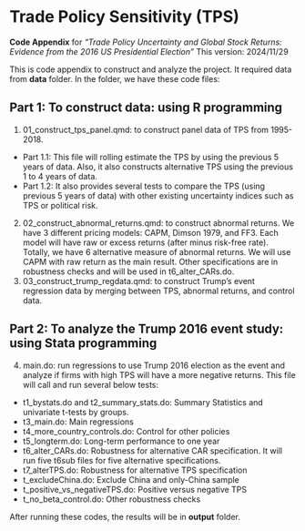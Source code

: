 # Trade Policy Sensitivity (TPS)

**Code Appendix** for _“Trade Policy Uncertainty and Global Stock Returns: Evidence from the 2016 US Presidential Election”_
This version: 2024/11/29

This is code appendix to construct and analyze the project. It required data from **data** folder. In the folder, we have these code files:

## Part 1: To construct data: using R programming
1.	01_construct_tps_panel.qmd: to construct panel data of TPS from 1995-2018. 
-	Part 1.1: This file will rolling estimate the TPS by using the previous 5 years of data. Also, it also constructs alternative TPS using the previous 1 to 4 years of data.
-	Part 1.2: It also provides several tests to compare the TPS (using previous 5 years of data) with other existing uncertainty indices such as TPS or political risk.
2.	02_construct_abnormal_returns.qmd: to construct abnormal returns. We have 3 different pricing models: CAPM, Dimson 1979, and FF3. Each model will have raw or excess returns (after minus risk-free rate). Totally, we have 6 alternative measure of abnormal returns. We will use CAPM with raw return as the main result. Other specifications are in robustness checks and will be used in t6_alter_CARs.do.
3.	03_construct_trump_regdata.qmd: to construct Trump’s event regression data by merging between TPS, abnormal returns, and control data.

## Part 2: To analyze the Trump 2016 event study: using Stata programming
4.	main.do: run regressions to use Trump 2016 election as the event and analyze if firms with high TPS will have a more negative returns. This file will call and run several below tests:
-	t1_bystats.do and t2_summary_stats.do: Summary Statistics and univariate t-tests by groups.
-	t3_main.do: Main regressions
-	t4_more_country_controls.do: Control for other policies
-	t5_longterm.do: Long-term performance to one year
-	t6_alter_CARs.do: Robustness for alternative CAR specification. It will run five t6sub files for five alternative specifications.
-	t7_alterTPS.do: Robustness for alternative TPS specification
-	t_excludeChina.do: Exclude China and only-China sample
-	t_positive_vs_negativeTPS.do: Positive versus negative TPS
-	t_no_beta_control.do: Other robustness checks

After running these codes, the results will be in **output** folder.

